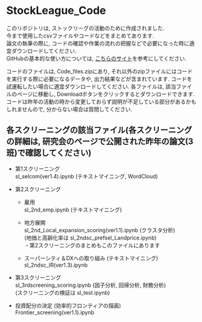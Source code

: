 # StockLeague_Code


このリポジトリは, ストックリーグの活動のために作成されました.  
今まで使用したcsvファイルやコードなどをまとめてあります.  
論文の執筆の際に, コードの確認や作業の流れの把握などで必要になった時に適宜ダウンロードしてください.  
GitHubの基本的な使い方については, [こちらのサイト](https://techacademy.jp/magazine/6235)を参考にしてください.  

コードのファイルは, Code_files.zipにあり, それ以外のzipファイルにはコードを実行する際に必要になるデータや, 出力結果などが含まれています. コードを試運転したい場合に適宜ダウンロードしてください. 
各ファイルは, 該当ファイルのページに移動し, Downloadボタンをクリックするとダウンロードできます. 
コードは昨年の活動の時から変更しておらず説明が不足している部分があるかもしれませんので, 分からない場合は質問してください.  


## 各スクリーニングの該当ファイル(各スクリーニングの詳細は, 研究会のページで公開された昨年の論文(3班)で確認してください)

- 第1スクリーニング  
  sl_selcom(ver1.4).ipynb  (テキストマイニング, WordCloud)  
   
- 第2スクリーニング  

  - 雇用  
    sl_2nd_emp.ipynb  (テキストマイニング)  
    
  - 地方展開  
    sl_2nd_Local_expansion_scoring(ver1.1).ipynb  (クラスタ分析)  
    (地価と高齢化率は sl_2ndsc_prefsel_Landprice.ipynb)  
    ・第2スクリーニングのまとめもこのファイルにあります  
    
  - スーパーシティ＆DXへの取り組み   (テキストマイニング)  
    sl_2ndsc_IR(ver1.3).ipynb  
    
- 第3スクリーニング  
  sl_3rdscreening_scoring.ipynb  (因子分析, 回帰分析, 財務分析)  
  (スクリーニングの検証は sl_test.ipynb)
  
- 投資配分の決定  (効率的フロンティアの描画)  
  Frontier_screening(ver1.1).ipynb

